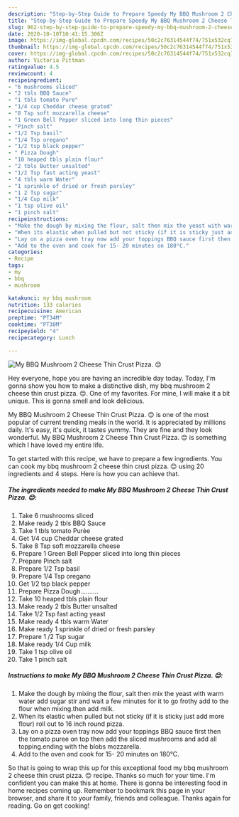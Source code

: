 ```yaml
---
description: "Step-by-Step Guide to Prepare Speedy My BBQ Mushroom 2 Cheese Thin Crust Pizza. 😊"
title: "Step-by-Step Guide to Prepare Speedy My BBQ Mushroom 2 Cheese Thin Crust Pizza. 😊"
slug: 962-step-by-step-guide-to-prepare-speedy-my-bbq-mushroom-2-cheese-thin-crust-pizza
date: 2020-10-10T10:41:15.306Z
image: https://img-global.cpcdn.com/recipes/50c2c76314544f74/751x532cq70/my-bbq-mushroom-2-cheese-thin-crust-pizza-😊-recipe-main-photo.jpg
thumbnail: https://img-global.cpcdn.com/recipes/50c2c76314544f74/751x532cq70/my-bbq-mushroom-2-cheese-thin-crust-pizza-😊-recipe-main-photo.jpg
cover: https://img-global.cpcdn.com/recipes/50c2c76314544f74/751x532cq70/my-bbq-mushroom-2-cheese-thin-crust-pizza-😊-recipe-main-photo.jpg
author: Victoria Pittman
ratingvalue: 4.5
reviewcount: 4
recipeingredient:
- "6 mushrooms sliced"
- "2 tbls BBQ Sauce"
- "1 tbls tomato Pure"
- "1/4 cup Cheddar cheese grated"
- "8 Tsp soft mozzarella cheese"
- "1 Green Bell Pepper sliced into long thin pieces"
- "Pinch salt"
- "1/2 Tsp basil"
- "1/4 Tsp oregano"
- "1/2 tsp black pepper"
- " Pizza Dough"
- "10 heaped tbls plain flour"
- "2 tbls Butter unsalted"
- "1/2 Tsp fast acting yeast"
- "4 tbls warm Water"
- "1 sprinkle of dried or fresh parsley"
- "1 2 Tsp sugar"
- "1/4 Cup milk"
- "1 tsp olive oil"
- "1 pinch salt"
recipeinstructions:
- "Make the dough by mixing the flour, salt then mix the yeast with warm water add sugar stir and wait a few minutes for it to go frothy add to the flour when mixing.then add milk."
- "When its elastic when pulled but not sticky (if it is sticky just add more flour) roll out to 16 inch round pizza."
- "Lay on a pizza oven tray now add your toppings BBQ sauce first then the tomato puree on top then add the sliced mushrooms and add all topping.ending with the blobs mozzarella."
- "Add to the oven and cook for 15- 20 minutes on 180°C."
categories:
- Recipe
tags:
- my
- bbq
- mushroom

katakunci: my bbq mushroom 
nutrition: 133 calories
recipecuisine: American
preptime: "PT34M"
cooktime: "PT30M"
recipeyield: "4"
recipecategory: Lunch

---
```



![My BBQ Mushroom 2 Cheese Thin Crust Pizza. 😊](https://img-global.cpcdn.com/recipes/50c2c76314544f74/751x532cq70/my-bbq-mushroom-2-cheese-thin-crust-pizza-😊-recipe-main-photo.jpg)

Hey everyone, hope you are having an incredible day today. Today, I'm gonna show you how to make a distinctive dish, my bbq mushroom 2 cheese thin crust pizza. 😊. One of my favorites. For mine, I will make it a bit unique. This is gonna smell and look delicious.

My BBQ Mushroom 2 Cheese Thin Crust Pizza. 😊 is one of the most popular of current trending meals in the world. It is appreciated by millions daily. It's easy, it's quick, it tastes yummy. They are fine and they look wonderful. My BBQ Mushroom 2 Cheese Thin Crust Pizza. 😊 is something which I have loved my entire life.




To get started with this recipe, we have to prepare a few ingredients. You can cook my bbq mushroom 2 cheese thin crust pizza. 😊 using 20 ingredients and 4 steps. Here is how you can achieve that.

<!--inarticleads1-->

##### The ingredients needed to make My BBQ Mushroom 2 Cheese Thin Crust Pizza. 😊:

1. Take 6 mushrooms sliced
1. Make ready 2 tbls BBQ Sauce
1. Take 1 tbls tomato Purèe
1. Get 1/4 cup Cheddar cheese grated
1. Take 8 Tsp soft mozzarella cheese
1. Prepare 1 Green Bell Pepper sliced into long thin pieces
1. Prepare Pinch salt
1. Prepare 1/2 Tsp basil
1. Prepare 1/4 Tsp oregano
1. Get 1/2 tsp black pepper
1. Prepare  Pizza Dough..........
1. Take 10 heaped tbls plain flour
1. Make ready 2 tbls Butter unsalted
1. Take 1/2 Tsp fast acting yeast
1. Make ready 4 tbls warm Water
1. Make ready 1 sprinkle of dried or fresh parsley
1. Prepare 1 /2 Tsp sugar
1. Make ready 1/4 Cup milk
1. Take 1 tsp olive oil
1. Take 1 pinch salt




<!--inarticleads2-->

##### Instructions to make My BBQ Mushroom 2 Cheese Thin Crust Pizza. 😊:

1. Make the dough by mixing the flour, salt then mix the yeast with warm water add sugar stir and wait a few minutes for it to go frothy add to the flour when mixing.then add milk.
1. When its elastic when pulled but not sticky (if it is sticky just add more flour) roll out to 16 inch round pizza.
1. Lay on a pizza oven tray now add your toppings BBQ sauce first then the tomato puree on top then add the sliced mushrooms and add all topping.ending with the blobs mozzarella.
1. Add to the oven and cook for 15- 20 minutes on 180°C.




So that is going to wrap this up for this exceptional food my bbq mushroom 2 cheese thin crust pizza. 😊 recipe. Thanks so much for your time. I'm confident you can make this at home. There is gonna be interesting food in home recipes coming up. Remember to bookmark this page in your browser, and share it to your family, friends and colleague. Thanks again for reading. Go on get cooking!
